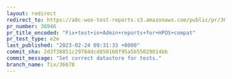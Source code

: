 ```yaml
---
layout: redirect
redirect_to: https://a8c-woo-test-reports.s3.amazonaws.com/public/pr/36946/e2e/index.html
pr_number: 36946
pr_title_encoded: "Fix+test+in+Admin+reports+for+HPOS+compat"
pr_test_type: e2e
last_published: "2023-02-24 09:31:33 +0000"
commit_sha: 2d3f38851c29784dcd850160f95a5b55029014bb
commit_message: "Set correct datastore for tests."
branch_name: fix/36678
---
```


